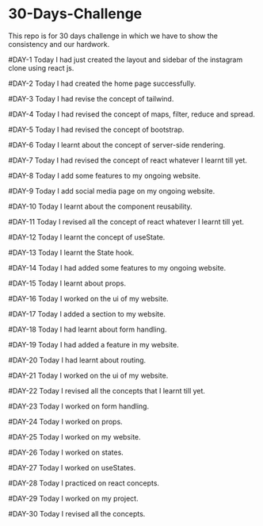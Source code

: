 # 30-Days-Challenge
This repo is for 30 days challenge in which we have to show the consistency and our hardwork.

#DAY-1
Today I had just created the layout and sidebar of the instagram clone using react js.

#DAY-2
Today I had created the home page successfully.

#DAY-3
Today I had revise the concept of tailwind.

#DAY-4
Today I had revised the concept of maps, filter, reduce and spread.

#DAY-5
Today I had revised the concept of bootstrap.

#DAY-6
Today I learnt about the concept of server-side rendering.

#DAY-7
Today I had revised the concept of react whatever I learnt till yet.

#DAY-8
Today I add some features to my ongoing website.

#DAY-9
Today I add social media page on my ongoing website.

#DAY-10
Today I learnt about the component reusability.

#DAY-11
Today I revised all the concept of react whatever I learnt till yet.

#DAY-12
Today I learnt the concept of useState.

#DAY-13
Today I learnt the State hook.

#DAY-14
Today I had added some features to my ongoing website.

#DAY-15 
Today I learnt about props.

#DAY-16
Today I worked on the ui of my website.

#DAY-17
Today I added a section to my website.

#DAY-18
Today I had learnt about form handling.

#DAY-19
Today I had added a feature in my website.

#DAY-20
Today I had learnt about routing.

#DAY-21
Today I worked on the ui of my website.

#DAY-22
Today I revised all the concepts that I learnt till yet.

#DAY-23
Today I worked on form handling.

#DAY-24
Today I worked on props.

#DAY-25
Today I worked on my website.

#DAY-26
Today I worked on states.

#DAY-27
Today I worked on useStates.

#DAY-28
Today I practiced on react concepts.

#DAY-29
Today I worked on my project.

#DAY-30
Today I revised all the concepts.
